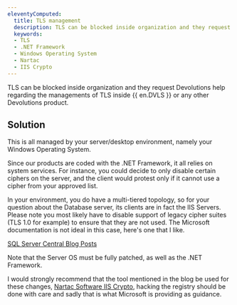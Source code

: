 ```yaml
---
eleventyComputed:
  title: TLS management
  description: TLS can be blocked inside organization and they request Devolutions help regarding the managements of TLS inside {{ en.DVLS }} or any other Devolutions product.
  keywords:
  - TLS
  - .NET Framework
  - Windows Operating System
  - Nartac
  - IIS Crypto
---
```

TLS can be blocked inside organization and they request Devolutions help regarding the managements of TLS inside {{ en.DVLS }} or any other Devolutions product.

## Solution

This is all managed by your server/desktop environment, namely your Windows Operating System.

Since our products are coded with the .NET Framework, it all relies on system services. For instance, you could decide to only disable certain ciphers on the server, and the client would protest only if it cannot use a cipher from your approved list.

In your environment, you do have a multi-tiered topology, so for your question about the Database server, its clients are in fact the IIS Servers. Please note you most likely have to disable support of legacy cipher suites (TLS 1.0 for example) to ensure that they are not used. The Microsoft documentation is not ideal in this case, here's one that I like.

[SQL Server Central Blog Posts](http://www.sqlservercentral.com/blogs/sqltact/2018/01/09/sql-server-on-tls-12-checklist-to-disabling-tls-11-and-10/)

Note that the Server OS must be fully patched, as well as the .NET Framework.

I would strongly recommend that the tool mentioned in the blog be used for these changes, [Nartac Software IIS Crypto](https://www.nartac.com/Products/IISCrypto), hacking the registry should be done with care and sadly that is what Microsoft is providing as guidance.